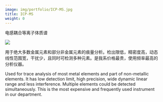 ```yaml
---
image: img/portfolio/ICP-MS.jpg
title: ICP-MS
weight: 0
---
```


电感耦合等离子体质谱

<!--more-->

![](../../img/portfolio/ICP-MS.jpg)

用于绝大多数金属元素和部分非金属元素的痕量分析。检出限低，精密度高，动态线性范围宽，干扰少，且同时可检测多种元素。是我系价格最贵，使用频率最高的分析仪器。
Used for trace analysis of most metal elements and part of non-metallic elements. It has low detection limit, high precision, wide dynamic linear range and less interference. Multiple elements could be detected simultaneously. This is the most expensive and frequently used instrument in our department.
